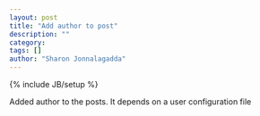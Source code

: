 ```yaml
---
layout: post
title: "Add author to post"
description: ""
category: 
tags: []
author: "Sharon Jonnalagadda"
---
```

{% include JB/setup %}
  
  
Added author to the posts. It depends on a user configuration file
